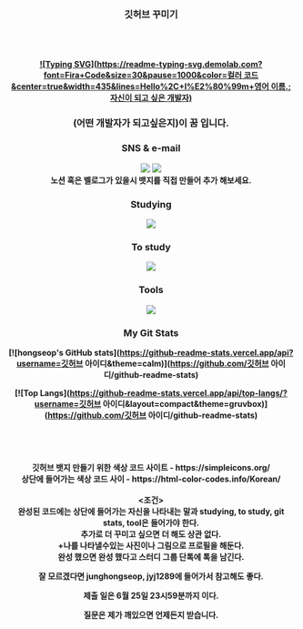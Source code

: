 <div align="center">
<h3>깃허브 꾸미기</h3>
<h4>
<br><br>
<div align=center>

[![Typing SVG](https://readme-typing-svg.demolab.com?font=Fira+Code&size=30&pause=1000&color=컬러 코드&center=true&width=435&lines=Hello%2C+I%E2%80%99m+영어 이름.;자신이 되고 싶은 개발자)](https://git.io/typing-svg)
### (어떤 개발자가 되고싶은지)이 꿈 입니다.

<div align="center"><h3>SNS & e-mail</h3></div>
<div align = center>
<img src="https://img.shields.io/badge/자신인스타 아이디-색상 코드?style=flat-square-badge&logo=Instagram&logoColor=white">
<img src="https://img.shields.io/badge/자신의 지메일-색상코?style=flat-square-badge&logo=gmail&logoColor=white"><br>
노션 혹은 벨로그가 있을시 뱃지를 직접 만들어 추가 해보세요.

<div align="center"><h3>Studying</h3></div>
 <div align="center">
<img src="https://img.shields.io/badge/기술명-색상 코드?style=flat-square-badge&logo=스텍 이름&logoColor=white">
  
<div align="center"><h3>To study</h3>
<img src="https://img.shields.io/badge/기술명-색상 코드?style=flat-square-badge&logo=스텍 이름&logoColor=white">
</div>
 
<div align="center"><h3>Tools</h3></div>
<div align="center">
<img src="https://img.shields.io/badge/IDE명-색상 코드?&style=flat-square-badge&logo=IDE 이름&logoColor=white">
</div>

<div align="center"><h3>My Git Stats</h3></div> 

[![hongseop's GitHub stats](https://github-readme-stats.vercel.app/api?username=깃허브 아이디&theme=calm)](https://github.com/깃허브 아이디/github-readme-stats)

[![Top Langs](https://github-readme-stats.vercel.app/api/top-langs/?username=깃허브 아이디&layout=compact&theme=gruvbox)](https://github.com/깃허브 아이디/github-readme-stats)
</h4>
<br>
<br>
<h4>
깃허브 뱃지 만들기 위한 색상 코드 사이트 - https://simpleicons.org/<br>
상단에 들어가는 색상 코드 사이 - https://html-color-codes.info/Korean/
<br>
<br>
<조건><br>
완성된 코드에는 상단에 들어가는 자신을 나타내는 말과 studying, to study, git stats, tool은 들어가야 한다.<br>
추가로 더 꾸미고 싶으면 더 해도 상관 없다.<br>
+나를 나타낼수있는 사진이나 그림으로 프로필을 해둔다.<br>
완성 했으면 완성 했다고 스터디 그룹 단톡에 톡을 남긴다.

잘 모르겠다면 junghongseop, jyj1289에 들어가서 참고해도 좋다.

제출 일은 6월 25일 23시59분까지 이다.

질문은 제가 깨있으면 언제든지 받습니다.
</h4>

